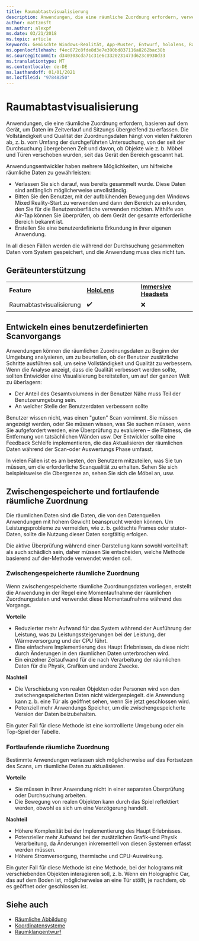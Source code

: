 ```yaml
---
title: Raumabtastvisualisierung
description: Anwendungen, die eine räumliche Zuordnung erfordern, verwenden das Gerät, um Daten im Zeitverlauf und Sitzungs übergreifend zu erfassen.
author: mattzmsft
ms.author: alexpf
ms.date: 03/21/2018
ms.topic: article
keywords: Gemischte Windows-Realität, App-Muster, Entwurf, hololens, Raum Überprüfung, räumliche Zuordnung, Mesh, Mixed Reality-Headset, Windows Mixed Reality-Headset, Virtual Reality-Headset, hololens
ms.openlocfilehash: f4ec072c8fde8d3e7e390bd837116a8262bac38b
ms.sourcegitcommit: d340303cda71c31e6c3320231473d623c0930d33
ms.translationtype: MT
ms.contentlocale: de-DE
ms.lasthandoff: 01/01/2021
ms.locfileid: "97848250"
---
```

# <a name="room-scan-visualization"></a>Raumabtastvisualisierung

Anwendungen, die eine räumliche Zuordnung erfordern, basieren auf dem Gerät, um Daten im Zeitverlauf und Sitzungs übergreifend zu erfassen. Die Vollständigkeit und Qualität der Zuordnungsdaten hängt von vielen Faktoren ab, z. b. vom Umfang der durchgeführten Untersuchung, von der seit der Durchsuchung übergebenen Zeit und davon, ob Objekte wie z. b. Möbel und Türen verschoben wurden, seit das Gerät den Bereich gescannt hat.

Anwendungsentwickler haben mehrere Möglichkeiten, um hilfreiche räumliche Daten zu gewährleisten:
* Verlassen Sie sich darauf, was bereits gesammelt wurde. Diese Daten sind anfänglich möglicherweise unvollständig.
* Bitten Sie den Benutzer, mit der aufblühenden Bewegung den Windows Mixed Reality-Start zu verwenden und dann den Bereich zu erkunden, den Sie für die Benutzeroberfläche verwenden möchten. Mithilfe von Air-Tap können Sie überprüfen, ob dem Gerät der gesamte erforderliche Bereich bekannt ist.
* Erstellen Sie eine benutzerdefinierte Erkundung in ihrer eigenen Anwendung.

In all diesen Fällen werden die während der Durchsuchung gesammelten Daten vom System gespeichert, und die Anwendung muss dies nicht tun.

## <a name="device-support"></a>Geräteunterstützung

<table>
    <colgroup>
    <col width="33%" />
    <col width="33%" />
    <col width="33%" />
    </colgroup>
    <tr>
        <td><strong>Feature</strong></td>
        <td><a href="../hololens-hardware-details.md"><strong>HoloLens</strong></a></td>
        <td><a href="../discover/immersive-headset-hardware-details.md"><strong>Immersive Headsets</strong></a></td>
    </tr>
     <tr>
        <td>Raumabtastvisualisierung</td>
        <td>✔️</td>
        <td>❌</td>
    </tr>
</table>



## <a name="building-a-custom-scanning-experience"></a>Entwickeln eines benutzerdefinierten Scanvorgangs

Anwendungen können die räumlichen Zuordnungsdaten zu Beginn der Umgebung analysieren, um zu beurteilen, ob der Benutzer zusätzliche Schritte ausführen soll, um seine Vollständigkeit und Qualität zu verbessern. Wenn die Analyse anzeigt, dass die Qualität verbessert werden sollte, sollten Entwickler eine Visualisierung bereitstellen, um auf der ganzen Welt zu überlagern:
* Der Anteil des Gesamtvolumens in der Benutzer Nähe muss Teil der Benutzerumgebung sein.
* An welcher Stelle der Benutzerdaten verbessern sollte

Benutzer wissen nicht, was einen "guten" Scan vornimmt. Sie müssen angezeigt werden, oder Sie müssen wissen, was Sie suchen müssen, wenn Sie aufgefordert werden, eine Überprüfung zu evaluieren – die Flatness, die Entfernung von tatsächlichen Wänden usw. Der Entwickler sollte eine Feedback Schleife implementieren, die das Aktualisieren der räumlichen Daten während der Scan-oder Auswertungs Phase umfasst.

In vielen Fällen ist es am besten, den Benutzern mitzuteilen, was Sie tun müssen, um die erforderliche Scanqualität zu erhalten. Sehen Sie sich beispielsweise die Obergrenze an, sehen Sie sich die Möbel an, usw.

## <a name="cached-versus-continuous-spatial-mapping"></a>Zwischengespeicherte und fortlaufende räumliche Zuordnung

Die räumlichen Daten sind die Daten, die von den Datenquellen Anwendungen mit hohem Gewicht beansprucht werden können. Um Leistungsprobleme zu vermeiden, wie z. b. gelöschte Frames oder stutor-Daten, sollte die Nutzung dieser Daten sorgfältig erfolgen.

Die aktive Überprüfung während einer-Darstellung kann sowohl vorteilhaft als auch schädlich sein, daher müssen Sie entscheiden, welche Methode basierend auf der-Methode verwendet werden soll.

### <a name="cached-spatial-mapping"></a>Zwischengespeicherte räumliche Zuordnung

Wenn zwischengespeicherte räumliche Zuordnungsdaten vorliegen, erstellt die Anwendung in der Regel eine Momentaufnahme der räumlichen Zuordnungsdaten und verwendet diese Momentaufnahme während des Vorgangs.

**Vorteile**
* Reduzierter mehr Aufwand für das System während der Ausführung der Leistung, was zu Leistungssteigerungen bei der Leistung, der Wärmeversorgung und der CPU führt.
* Eine einfachere Implementierung des Haupt Erlebnisses, da diese nicht durch Änderungen in den räumlichen Daten unterbrochen wird.
* Ein einzelner Zeitaufwand für die nach Verarbeitung der räumlichen Daten für die Physik, Grafiken und andere Zwecke.

**Nachteil**
* Die Verschiebung von realen Objekten oder Personen wird von den zwischengespeicherten Daten nicht widergespiegelt. die Anwendung kann z. b. eine Tür als geöffnet sehen, wenn Sie jetzt geschlossen wird.
* Potenziell mehr Anwendungs Speicher, um die zwischengespeicherte Version der Daten beizubehalten.

Ein guter Fall für diese Methode ist eine kontrollierte Umgebung oder ein Top-Spiel der Tabelle.

### <a name="continuous-spatial-mapping"></a>Fortlaufende räumliche Zuordnung

Bestimmte Anwendungen verlassen sich möglicherweise auf das Fortsetzen des Scans, um räumliche Daten zu aktualisieren.

**Vorteile**
* Sie müssen in Ihrer Anwendung nicht in einer separaten Überprüfung oder Durchsuchung arbeiten.
* Die Bewegung von realen Objekten kann durch das Spiel reflektiert werden, obwohl es sich um eine Verzögerung handelt.

**Nachteil**
* Höhere Komplexität bei der Implementierung des Haupt Erlebnisses.
* Potenzieller mehr Aufwand bei der zusätzlichen Grafik-und Physik Verarbeitung, da Änderungen inkrementell von diesen Systemen erfasst werden müssen.
* Höhere Stromversorgung, thermische und CPU-Auswirkung.

Ein guter Fall für diese Methode ist eine Methode, bei der holograms mit verschiebenden Objekten interagieren soll, z. b. Wenn ein Holographic Car, das auf dem Boden ist, möglicherweise an eine Tür stößt, je nachdem, ob es geöffnet oder geschlossen ist.

## <a name="see-also"></a>Siehe auch

* [Räumliche Abbildung](spatial-mapping.md)
* [Koordinatensysteme](coordinate-systems.md)
* [Raumklangentwurf](spatial-sound-design.md)
